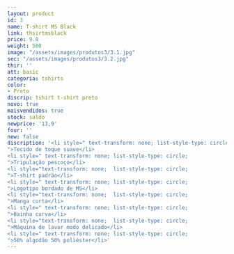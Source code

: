 ```yaml
---
layout: product
id: 3
name: T-shirt MS Black
link: thsirtmsblack
price: 9.8
weight: 500
image: "/assets/images/produtos3/3.1.jpg"
sec: "/assets/images/produtos3/3.2.jpg"
thir: ''
att: basic
categoria: tshirts
color:
- Preto
discrip: tshirt t-shirt preto
novo: true
maisvendidos: true
stock: saldo
newprice: '13,9'
four: ''
new: false
discription: '<li style=" text-transform: none; list-style-type: circle;
">Tecido de toque suave</li>
<li style=" text-transform: none; list-style-type: circle;
">Tripulação pescoço</li>
<li style="text-transform: none;  list-style-type: circle;
">T-shirt padrão</li>
<li style=" text-transform: none; list-style-type: circle;
">Logotipo bordado de MS</li>
<li style="text-transform: none;  list-style-type: circle;
">Manga curta</li>
<li style=" text-transform: none; list-style-type: circle;
">Bainha curva</li>
<li style="text-transform: none;  list-style-type: circle;
">Máquina de lavar modo delicado</li>
<li style=" text-transform: none; list-style-type: circle;
">50% algodão 50% poliéster</li>'
---
```

